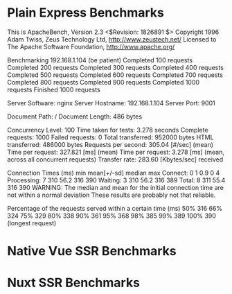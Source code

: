 # Plain Express Benchmarks
This is ApacheBench, Version 2.3 <$Revision: 1826891 $>
Copyright 1996 Adam Twiss, Zeus Technology Ltd, http://www.zeustech.net/
Licensed to The Apache Software Foundation, http://www.apache.org/

Benchmarking 192.168.1.104 (be patient)
Completed 100 requests
Completed 200 requests
Completed 300 requests
Completed 400 requests
Completed 500 requests
Completed 600 requests
Completed 700 requests
Completed 800 requests
Completed 900 requests
Completed 1000 requests
Finished 1000 requests


Server Software:        nginx
Server Hostname:        192.168.1.104
Server Port:            9001

Document Path:          /
Document Length:        486 bytes

Concurrency Level:      100
Time taken for tests:   3.278 seconds
Complete requests:      1000
Failed requests:        0
Total transferred:      952000 bytes
HTML transferred:       486000 bytes
Requests per second:    305.04 [#/sec] (mean)
Time per request:       327.821 [ms] (mean)
Time per request:       3.278 [ms] (mean, across all concurrent requests)
Transfer rate:          283.60 [Kbytes/sec] received

Connection Times (ms)
              min  mean[+/-sd] median   max
Connect:        0    1   0.9      0       4
Processing:     7  310  56.2    316     390
Waiting:        3  310  56.2    316     389
Total:          8  311  55.4    316     390
WARNING: The median and mean for the initial connection time are not within a normal deviation
        These results are probably not that reliable.

Percentage of the requests served within a certain time (ms)
  50%    316
  66%    324
  75%    329
  80%    338
  90%    361
  95%    368
  98%    385
  99%    389
 100%    390 (longest request)

# Native Vue SSR Benchmarks


# Nuxt SSR Benchmarks

